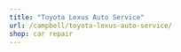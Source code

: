 ```yaml
---
title: "Toyota Lexus Auto Service"
url: /campbell/toyota-lexus-auto-service/
shop: car repair
---
```

